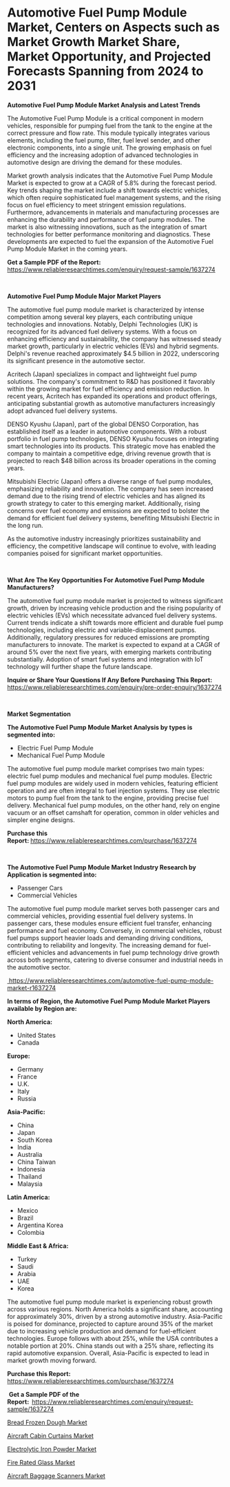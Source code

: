 <p><h1>Automotive Fuel Pump Module Market, Centers on Aspects such as Market Growth Market Share, Market Opportunity, and Projected Forecasts Spanning from 2024 to 2031</h1></p><p><strong>Automotive Fuel Pump Module Market Analysis and Latest Trends</strong></p>
<p><p>The Automotive Fuel Pump Module is a critical component in modern vehicles, responsible for pumping fuel from the tank to the engine at the correct pressure and flow rate. This module typically integrates various elements, including the fuel pump, filter, fuel level sender, and other electronic components, into a single unit. The growing emphasis on fuel efficiency and the increasing adoption of advanced technologies in automotive design are driving the demand for these modules.</p><p>Market growth analysis indicates that the Automotive Fuel Pump Module Market is expected to grow at a CAGR of 5.8% during the forecast period. Key trends shaping the market include a shift towards electric vehicles, which often require sophisticated fuel management systems, and the rising focus on fuel efficiency to meet stringent emission regulations. Furthermore, advancements in materials and manufacturing processes are enhancing the durability and performance of fuel pump modules. The market is also witnessing innovations, such as the integration of smart technologies for better performance monitoring and diagnostics. These developments are expected to fuel the expansion of the Automotive Fuel Pump Module Market in the coming years.</p></p>
<p><strong>Get a Sample PDF of the Report:&nbsp;</strong> <a href="https://www.reliableresearchtimes.com/enquiry/request-sample/1637274?utm_campaign=1400&utm_medium=2&utm_source=Github&utm_content=ia&utm_term=02102024&utm_id=automotive-fuel-pump-module">https://www.reliableresearchtimes.com/enquiry/request-sample/1637274</a></p>
<p>&nbsp;</p>
<p><strong>Automotive Fuel Pump Module Major Market Players</strong></p>
<p><p>The automotive fuel pump module market is characterized by intense competition among several key players, each contributing unique technologies and innovations. Notably, Delphi Technologies (UK) is recognized for its advanced fuel delivery systems. With a focus on enhancing efficiency and sustainability, the company has witnessed steady market growth, particularly in electric vehicles (EVs) and hybrid segments. Delphi's revenue reached approximately $4.5 billion in 2022, underscoring its significant presence in the automotive sector.</p><p>Acritech (Japan) specializes in compact and lightweight fuel pump solutions. The company's commitment to R&D has positioned it favorably within the growing market for fuel efficiency and emission reduction. In recent years, Acritech has expanded its operations and product offerings, anticipating substantial growth as automotive manufacturers increasingly adopt advanced fuel delivery systems.</p><p>DENSO Kyushu (Japan), part of the global DENSO Corporation, has established itself as a leader in automotive components. With a robust portfolio in fuel pump technologies, DENSO Kyushu focuses on integrating smart technologies into its products. This strategic move has enabled the company to maintain a competitive edge, driving revenue growth that is projected to reach $48 billion across its broader operations in the coming years.</p><p>Mitsubishi Electric (Japan) offers a diverse range of fuel pump modules, emphasizing reliability and innovation. The company has seen increased demand due to the rising trend of electric vehicles and has aligned its growth strategy to cater to this emerging market. Additionally, rising concerns over fuel economy and emissions are expected to bolster the demand for efficient fuel delivery systems, benefiting Mitsubishi Electric in the long run.</p><p>As the automotive industry increasingly prioritizes sustainability and efficiency, the competitive landscape will continue to evolve, with leading companies poised for significant market opportunities.</p></p>
<p>&nbsp;</p>
<p><strong>What Are The Key Opportunities For Automotive Fuel Pump Module Manufacturers?</strong></p>
<p><p>The automotive fuel pump module market is projected to witness significant growth, driven by increasing vehicle production and the rising popularity of electric vehicles (EVs) which necessitate advanced fuel delivery systems. Current trends indicate a shift towards more efficient and durable fuel pump technologies, including electric and variable-displacement pumps. Additionally, regulatory pressures for reduced emissions are prompting manufacturers to innovate. The market is expected to expand at a CAGR of around 5% over the next five years, with emerging markets contributing substantially. Adoption of smart fuel systems and integration with IoT technology will further shape the future landscape.</p></p>
<p><strong>Inquire or Share Your Questions If Any Before Purchasing This Report:</strong> <a href="https://www.reliableresearchtimes.com/enquiry/pre-order-enquiry/1637274?utm_campaign=1400&utm_medium=2&utm_source=Github&utm_content=ia&utm_term=02102024&utm_id=automotive-fuel-pump-module">https://www.reliableresearchtimes.com/enquiry/pre-order-enquiry/1637274</a></p>
<p>&nbsp;</p>
<p><strong>Market Segmentation</strong></p>
<p><strong>The Automotive Fuel Pump Module Market Analysis by types is segmented into:</strong></p>
<p><ul><li>Electric Fuel Pump Module</li><li>Mechanical Fuel Pump Module</li></ul></p>
<p><p>The automotive fuel pump module market comprises two main types: electric fuel pump modules and mechanical fuel pump modules. Electric fuel pump modules are widely used in modern vehicles, featuring efficient operation and are often integral to fuel injection systems. They use electric motors to pump fuel from the tank to the engine, providing precise fuel delivery. Mechanical fuel pump modules, on the other hand, rely on engine vacuum or an offset camshaft for operation, common in older vehicles and simpler engine designs.</p></p>
<p><strong>Purchase this Report:&nbsp;</strong><a href="https://www.reliableresearchtimes.com/purchase/1637274?utm_campaign=1400&utm_medium=2&utm_source=Github&utm_content=ia&utm_term=02102024&utm_id=automotive-fuel-pump-module">https://www.reliableresearchtimes.com/purchase/1637274</a></p>
<p>&nbsp;</p>
<p><strong>The Automotive Fuel Pump Module Market Industry Research by Application is segmented into:</strong></p>
<p><ul><li>Passenger Cars</li><li>Commercial Vehicles</li></ul></p>
<p><p>The automotive fuel pump module market serves both passenger cars and commercial vehicles, providing essential fuel delivery systems. In passenger cars, these modules ensure efficient fuel transfer, enhancing performance and fuel economy. Conversely, in commercial vehicles, robust fuel pumps support heavier loads and demanding driving conditions, contributing to reliability and longevity. The increasing demand for fuel-efficient vehicles and advancements in fuel pump technology drive growth across both segments, catering to diverse consumer and industrial needs in the automotive sector.</p></p>
<p><a href="https://www.reliableresearchtimes.com/automotive-fuel-pump-module-market-r1637274?utm_campaign=1400&utm_medium=2&utm_source=Github&utm_content=ia&utm_term=02102024&utm_id=automotive-fuel-pump-module">&nbsp;https://www.reliableresearchtimes.com/automotive-fuel-pump-module-market-r1637274</a></p>
<p><strong>In terms of Region, the Automotive Fuel Pump Module Market Players available by Region are:</strong></p>
<p>
    <p> <strong> North America: </strong>
        <ul>
            <li>United States</li>
            <li>Canada</li>
        </ul>
        </p> 
    <p> <strong> Europe: </strong>
        <ul>
            <li>Germany</li>
            <li>France</li>
            <li>U.K.</li>
            <li>Italy</li>
            <li>Russia</li>
        </ul>
        </p> 
    <p> <strong> Asia-Pacific: </strong>
        <ul>
            <li>China</li>
            <li>Japan</li>
            <li>South Korea</li>
            <li>India</li>
            <li>Australia</li>
            <li>China Taiwan</li>
            <li>Indonesia</li>
            <li>Thailand</li>
            <li>Malaysia</li>
        </ul>
        </p> 
    <p> <strong> Latin America: </strong>
        <ul>
            <li>Mexico</li>
            <li>Brazil</li>
            <li>Argentina Korea</li>
            <li>Colombia</li>
        </ul>
        </p> 
    <p> <strong> Middle East & Africa: </strong>
        <ul>
            <li>Turkey</li>
            <li>Saudi</li>
            <li>Arabia</li>
            <li>UAE</li>
            <li>Korea</li>
        </ul>
    </p>
    </p>
<p><p>The automotive fuel pump module market is experiencing robust growth across various regions. North America holds a significant share, accounting for approximately 30%, driven by a strong automotive industry. Asia-Pacific is poised for dominance, projected to capture around 35% of the market due to increasing vehicle production and demand for fuel-efficient technologies. Europe follows with about 25%, while the USA contributes a notable portion at 20%. China stands out with a 25% share, reflecting its rapid automotive expansion. Overall, Asia-Pacific is expected to lead in market growth moving forward.</p></p>
<p><strong>Purchase this Report: </strong><a href="https://www.reliableresearchtimes.com/purchase/1637274?utm_campaign=1400&utm_medium=2&utm_source=Github&utm_content=ia&utm_term=02102024&utm_id=automotive-fuel-pump-module">https://www.reliableresearchtimes.com/purchase/1637274</a></p>
<p>&nbsp;<strong>Get a Sample PDF of the Report:&nbsp;&nbsp;</strong><a href="https://www.reliableresearchtimes.com/enquiry/request-sample/1637274?utm_campaign=1400&utm_medium=2&utm_source=Github&utm_content=ia&utm_term=02102024&utm_id=automotive-fuel-pump-module">https://www.reliableresearchtimes.com/enquiry/request-sample/1637274</a></p>
<p><strong></strong></p>
<p><p><a href="https://www.linkedin.com/pulse/bread-frozen-dough-market-forecasts-trends-impact-analysis-2024-dho0e?trackingId=lU9bvseHTRaCNsdT3Ckrxg%3D%3D&utm_campaign=1400&utm_medium=2&utm_source=Github&utm_content=ia&utm_term=02102024&utm_id=automotive-fuel-pump-module">Bread Frozen Dough Market</a></p><p><a href="https://issuu.com/reportprime-2/docs/aircraft-cabin-curtains-market-size_490228c256d269?utm_campaign=1400&utm_medium=2&utm_source=Github&utm_content=ia&utm_term=02102024&utm_id=automotive-fuel-pump-module">Aircraft Cabin Curtains Market</a></p><p><a href="https://www.linkedin.com/pulse/driving-market-forces-electrolytic-iron-powder-trends-future-bmedf?trackingId=ni4bbSM8Rm6cIv%2BTT5Q64w%3D%3D&utm_campaign=1400&utm_medium=2&utm_source=Github&utm_content=ia&utm_term=02102024&utm_id=automotive-fuel-pump-module">Electrolytic Iron Powder Market</a></p><p><a href="https://www.linkedin.com/pulse/fire-rated-glass-market-trends-regional-insights-forecasted-8onfe?utm_campaign=1400&utm_medium=2&utm_source=Github&utm_content=ia&utm_term=02102024&utm_id=automotive-fuel-pump-module">Fire Rated Glass Market</a></p><p><a href="https://issuu.com/reportprime-2/docs/aircraft-baggage-scanners-market-si_504957bd44451f?utm_campaign=1400&utm_medium=2&utm_source=Github&utm_content=ia&utm_term=02102024&utm_id=automotive-fuel-pump-module">Aircraft Baggage Scanners Market</a></p></p>